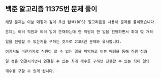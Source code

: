 ## 백준 알고리즘 11375번 문제 풀이

	해당 문제는 이분 매칭과 깊이 우선 탐색(DFS) 알고리즘을 사용해 문제를 풀이했습니다.

	문제는 여러 직원과 여러 일이 존재하는데 한 직원이 한 일을 진행하면서 최대 몇 개의

	일을 진행할 수 있는지를 구하는 것으로 2188번 문제와 유사합니다.

	여기서도 마찬가지로 직원이 할 수 있는 일을 파악하고 이분 매칭을 통해 직원 점과

	일 점을 연결시키면서 연결될 수 있는 최대 개수를 구하면 진행할 수 있는 최대 일의

	개수를 구할 수 있게 됩니다.
